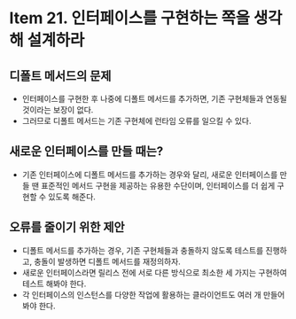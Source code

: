# Item 21. 인터페이스를 구현하는 쪽을 생각해 설계하라

## 디폴트 메서드의 문제
* 인터페이스를 구현한 후 나중에 디폴트 메서드를 추가하면, 기존 구현체들과 연동될 것이라는 보장이 없다.
* 그러므로 디폴트 메서드는 기존 구현체에 런타임 오류를 일으킬 수 있다.

## 새로운 인터페이스를 만들 때는?
* 기존 인터페이스에 디폴트 메서드를 추가하는 경우와 달리, 새로운 인터페이스를 만들 땐 표준적인 메서드 구현을 제공하는 유용한 수단이며, 인터페이스를 더 쉽게 구현할 수 있도록 해준다. 

## 오류를 줄이기 위한 제안
* 디폴트 메서드를 추가하는 경우, 기존 구현체들과 충돌하지 않도록 테스트를 진행하고, 충돌이 발생하면 디폴트 메서드를 재정의하자.
* 새로운 인터페이스라면 릴리스 전에 서로 다른 방식으로 최소한 세 가지는 구현하여 테스트 해봐야 한다. 
* 각 인터페이스의 인스턴스를 다양한 작업에 활용하는 클라이언트도 여러 개 만들어 봐야 한다.